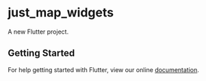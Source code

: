 # just_map_widgets

A new Flutter project.

## Getting Started

For help getting started with Flutter, view our online
[documentation](https://flutter.io/).
